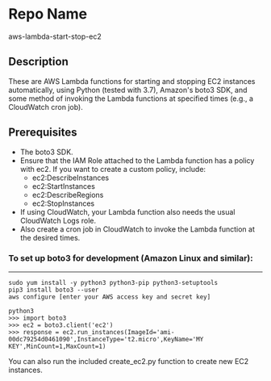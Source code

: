 Repo Name
=========
aws-lambda-start-stop-ec2

Description
---------------
These are AWS Lambda functions for starting and stopping EC2 instances automatically, using Python (tested with 3.7), Amazon's boto3 SDK, and some method of invoking the Lambda functions at specified times (e.g., a CloudWatch cron job).

Prerequisites
---------------
* The boto3 SDK.
* Ensure that the IAM Role attached to the Lambda function has a policy with ec2. If you want to create a custom policy, include:
    + ec2:DescribeInstances
    + ec2:StartInstances
    + ec2:DescribeRegions
    + ec2:StopInstances
* If using CloudWatch, your Lambda function also needs the usual CloudWatch Logs role.
* Also create a cron job in CloudWatch to invoke the Lambda function at the desired times.

### To set up boto3 for development (Amazon Linux and similar):
-----------------------------------------------------------------
```
sudo yum install -y python3 python3-pip python3-setuptools
pip3 install boto3 --user
aws configure [enter your AWS access key and secret key]

python3
>>> import boto3
>>> ec2 = boto3.client('ec2')
>>> response = ec2.run_instances(ImageId='ami-00dc79254d0461090',InstanceType='t2.micro',KeyName='MY KEY',MinCount=1,MaxCount=1)
```

You can also run the included create_ec2.py function to create new EC2 instances.
